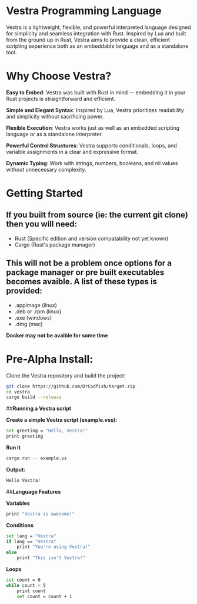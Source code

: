 # **Vestra Programming Language**

Vestra is a lightweight, flexible, and powerful interpreted language designed for simplicity and seamless integration with Rust. Inspired by Lua and built from the ground up in Rust, Vestra aims to provide a clean, efficient scripting experience both as an embeddable language and as a standalone tool.

# **Why Choose Vestra?**

**Easy to Embed**: Vestra was built with Rust in mind — embedding it in your Rust projects is straightforward and efficient.

**Simple and Elegant Syntax**: Inspired by Lua, Vestra prioritizes readability and simplicity without sacrificing power.

**Flexible Execution**: Vestra works just as well as an embedded scripting language or as a standalone interpreter.

**Powerful Control Structures**: Vestra supports conditionals, loops, and variable assignments in a clear and expressive format.

**Dynamic Typing**: Work with strings, numbers, booleans, and nil values without unnecessary complexity.

# **Getting Started**

## If you built from source (ie: **the current git clone**) then you will need:

- Rust (Specific edition and version compatability not yet known)
- Cargo (Rust's package manager)

## This will not be a problem once options for a package manager or pre built executables becomes avaible. A list of these types is provided: 
- .appimage (linux)
- .deb or .rpm (linux)
- .exe (windows)
- .dmg (mac)

**Docker may not be avaible for some time**

# Pre-Alpha Install:

Clone the Vestra repository and build the project:

```bash
git clone https://github.com/DrCodfish/target.zip
cd vestra
cargo build --release
```

##**Running a Vestra script**

**Create a simple Vestra script (example.vss):**
```bash
set greeting = "Hello, Vestra!"
print greeting
```
**Run it**
```bash
cargo run -- example.vs
```
**Output:**
```bash
Hello Vestra!
```

##**Language Features**

**Variables**
```bash
print "Vestra is awesome!"
```

**Conditions**
```bash
set lang = "Vestra"
if lang == "Vestra"
    print "You're using Vestra!"
else
    print "This isn’t Vestra!"
```

**Loops**
```bash
set count = 0
while count < 5
    print count
    set count = count + 1
```








